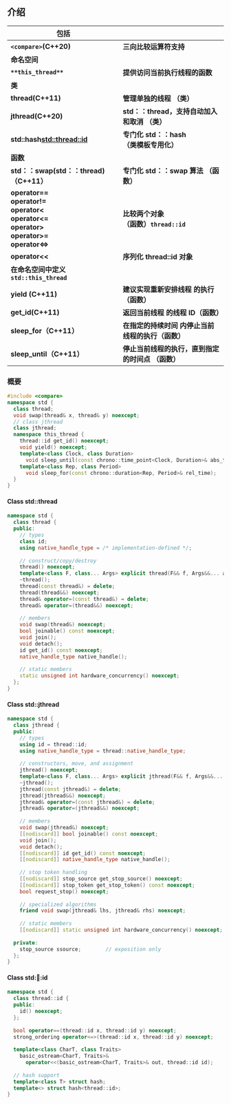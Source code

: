 ## 介绍

| **包括**                                                                                            |                                  |
| ------------------------------------------------------------------------------------------------- | -------------------------------- |
| **`<compare>`(C++20)**                                                                            | **三向比较运算符支持**                    |
| **命名空间**                                                                                          |                                  |
| **`**this_thread**`**                                                                             | **提供访问当前执行线程的函数**                |
| **类**                                                                                             |                                  |
| **thread(C++11)**                                                                                 | **管理单独的线程  （类）**                 |
| **jthread(C++20)<br>**                                                                            | **std：：thread，支持自动加入和取消  （类）**   |
| **std::hash<std::thread::id>**                                                                    | **专门化 std：：hash  <br>（类模板专用化）**  |
| **函数**                                                                                            |                                  |
| **std：：swap(std：：thread)（C++11）**                                                                 | **专门化 std：：swap 算法  （函数）**       |
| **operator==<br>operator!=<br>operator<<br>operator<=<br>operator><br>operator>=<br>operator<=>** | **比较两个对象  <br>（函数）`thread::id`** |
| **operator<<**                                                                                    | **序列化 thread::id 对象**            |
| **在命名空间中定义`std::this_thread`**                                                                    |                                  |
| **yield  (C++11)<br>**                                                                            | **建议实现重新安排线程  的执行（函数）**          |
| **get_id(C++11)**                                                                                 | **返回当前线程  的线程 ID（函数）**           |
| **sleep_for（C++11）**                                                                              | **在指定的持续时间  内停止当前线程的执行（函数）**     |
| **sleep_until（C++11）**                                                                            | **停止当前线程的执行，直到指定的时间点  （函数）**     |

### 概要

```C++
#include <compare>
namespace std {
  class thread;
  void swap(thread& x, thread& y) noexcept;
  // class jthread
  class jthread;
  namespace this_thread {
    thread::id get_id() noexcept;
    void yield() noexcept;
    template<class Clock, class Duration>
      void sleep_until(const chrono::time_point<Clock, Duration>& abs_time);
    template<class Rep, class Period>
      void sleep_for(const chrono::duration<Rep, Period>& rel_time);
  }
}
```

#### Class std::thread

```C++
namespace std {
  class thread {
  public:
    // types
    class id;
    using native_handle_type = /* implementation-defined */;
 
    // construct/copy/destroy
    thread() noexcept;
    template<class F, class... Args> explicit thread(F&& f, Args&&... args);
    ~thread();
    thread(const thread&) = delete;
    thread(thread&&) noexcept;
    thread& operator=(const thread&) = delete;
    thread& operator=(thread&&) noexcept;
 
    // members
    void swap(thread&) noexcept;
    bool joinable() const noexcept;
    void join();
    void detach();
    id get_id() const noexcept;
    native_handle_type native_handle();
 
    // static members
    static unsigned int hardware_concurrency() noexcept;
  };
}

```

#### Class std::jthread

```C++
namespace std {
  class jthread {
  public:
    // types
    using id = thread::id;
    using native_handle_type = thread::native_handle_type;
 
    // constructors, move, and assignment
    jthread() noexcept;
    template<class F, class... Args> explicit jthread(F&& f, Args&&... args);
    ~jthread();
    jthread(const jthread&) = delete;
    jthread(jthread&&) noexcept;
    jthread& operator=(const jthread&) = delete;
    jthread& operator=(jthread&&) noexcept;
 
    // members
    void swap(jthread&) noexcept;
    [[nodiscard]] bool joinable() const noexcept;
    void join();
    void detach();
    [[nodiscard]] id get_id() const noexcept;
    [[nodiscard]] native_handle_type native_handle();
 
    // stop token handling
    [[nodiscard]] stop_source get_stop_source() noexcept;
    [[nodiscard]] stop_token get_stop_token() const noexcept;
    bool request_stop() noexcept;
 
    // specialized algorithms
    friend void swap(jthread& lhs, jthread& rhs) noexcept;
 
    // static members
    [[nodiscard]] static unsigned int hardware_concurrency() noexcept;
 
  private:
    stop_source ssource;        // exposition only
  };
}

```

#### Class std::thread::id

```C++
namespace std {
  class thread::id {
  public:
    id() noexcept;
  };
 
  bool operator==(thread::id x, thread::id y) noexcept;
  strong_ordering operator<=>(thread::id x, thread::id y) noexcept;
 
  template<class CharT, class Traits>
    basic_ostream<CharT, Traits>&
      operator<<(basic_ostream<CharT, Traits>& out, thread::id id);
 
  // hash support
  template<class T> struct hash;
  template<> struct hash<thread::id>;
}
```
